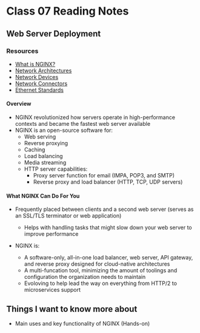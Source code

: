 # Class 07 Reading Notes

## Web Server Deployment

### Resources

- [What is NGINX?](https://www.nginx.com/resources/glossary/nginx/)
- [Network Architectures](https://www.professormesser.com/network-plus/n10-008/n10-008-video/network-architectures-n10-008/)
- [Network Devices](https://www.professormesser.com/network-plus/n10-008/n10-008-video/networking-devices-n10-008/)
- [Network Connectors](https://www.professormesser.com/network-plus/n10-008/n10-008-video/network-connectors-2/)
- [Ethernet Standards](https://www.professormesser.com/network-plus/n10-008/n10-008-video/ethernet-standards-n10-008/)

#### Overview

- NGINX revolutionized how servers operate in high-performance contexts and became the fastest web server available
- NGINX is an open-source software for:
  - Web serving
  - Reverse proxying
  - Caching
  - Load balancing
  - Media streaming
  - HTTP server capabilities:
    - Proxy server function for email (IMPA, POP3, and SMTP)
    - Reverse proxy and load balancer (HTTP, TCP, UDP servers)

#### What NGINX Can Do For You

- Frequently placed between clients and a second web server (serves as an SSL/TLS terminator or web application)
  - Helps with handling tasks that might slow down your web server to improve performance

- NGINX is:
  - A software-only, all-in-one load balancer, web server, API gateway, and reverse proxy designed for cloud-native architectures
  - A multi-funcation tool, minimizing the amount of toolings and configuration the organization needs to maintain
  - Evoloving to help lead the way on everything from HTTP/2 to microservices support

## Things I want to know more about

- Main uses and key functionality of NGINX (Hands-on)
